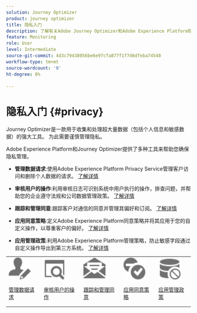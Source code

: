 ```yaml
---
solution: Journey Optimizer
product: journey optimizer
title: 隐私入门
description: 了解有关Adobe Journey Optimizer和Adobe Experience Platform隐私的更多信息。
feature: Monitoring
role: User
level: Intermediate
source-git-commit: 4d3c79438056be6e97cfa877f1f7d6dfeba74548
workflow-type: tm+mt
source-wordcount: '0'
ht-degree: 0%

---
```



# 隐私入门 {#privacy}

Journey Optimizer是一款用于收集和处理超大量数据（包括个人信息和敏感数据）的强大工具。 为此需要谨慎管理隐私。

Adobe Experience Platform和Journey Optimizer提供了多种工具来帮助您确保隐私管理。

* **管理数据请求**:使用Adobe Experience Platform Privacy Service管理客户访问和删除个人数据的请求。 [了解详情](requests.md)

* **审核用户的操作**:利用审核日志可识别系统中用户执行的操作，排查问题，并帮助您的企业遵守法规和公司数据管理政策。 [了解详情](audit-logs.md)

* **跟踪和管理同意**:跟踪客户对通信的同意并管理其偏好和订阅。 [了解详情](opt-out.md)

* **应用同意策略**:定义Adobe Experience Platform同意策略并将其应用于您的自定义操作，以尊重客户的偏好。 [了解详情](../action/consent.md)

* **应用管理政策**:利用Adobe Experience Platform管理策略，防止敏感字段通过自定义操作导出到第三方系统。 [了解详情](../action/action-privacy.md)

<table>
<tr>
<td><img src="../assets/do-not-localize/icon-privacy-request.svg" width="60px"><p><a href="requests.md">管理数据请求</a></p></td>
<td><img src="../assets/do-not-localize/icon-privacy-audit.svg" width="60px"><p><a href="audit-logs.md">审核用户的操作</a></p></td>
<td><img src="../assets/do-not-localize/icon-privacy-optout.svg" width="60px"><p><a href="opt-out.md">跟踪和管理同意</a></p></td>
<td><img src="../assets/do-not-localize/icon-privacy-consent.svg" width="60px"><p><a href="../action/consent.md">应用同意策略</a></p></td>
<td><img src="../assets/do-not-localize/icon-privacy-governance.svg" width="60px"><p><a href="../action/action-privacy.md">应用管理政策</a></p></td>
</tr>
</table>
